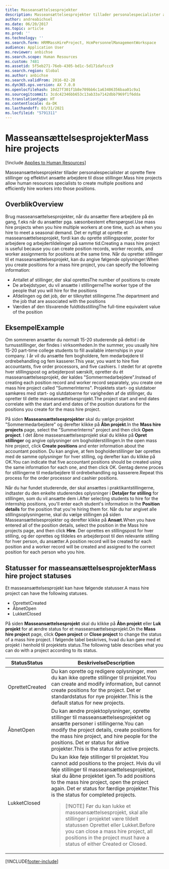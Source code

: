 ```yaml
---
title: Masseansættelsesprojekter
description: Masseansættelsesprojekter tillader personalespecialister at oprette flere stillinger og effektivt ansætte arbejdere til disse stillinger.
author: andreabichsel
ms.date: 06/20/2017
ms.topic: article
ms.prod: ''
ms.technology: ''
ms.search.form: HRMMassHireProject, HcmPersonnelManagementWorkspace
audience: Application User
ms.reviewer: anbichse
ms.search.scope: Human Resources
ms.custom: 7481
ms.assetid: 5f5eb271-76eb-4305-bd1c-5d171dafccc9
ms.search.region: Global
ms.author: anbichse
ms.search.validFrom: 2016-02-28
ms.dyn365.ops.version: AX 7.0.0
ms.openlocfilehash: 10d27f301f1b8e709bb6c1a63406356baa01c9a1
ms.sourcegitcommit: 3cdc42346bb653c13ab33a7142dbb7969f1f6dda
ms.translationtype: HT
ms.contentlocale: da-DK
ms.lasthandoff: 03/31/2021
ms.locfileid: "5791311"
---
```

# <a name="mass-hire-projects"></a><span data-ttu-id="4c60f-103">Masseansættelsesprojekter</span><span class="sxs-lookup"><span data-stu-id="4c60f-103">Mass hire projects</span></span>

[!include [Applies to Human Resources](../includes/applies-to-hr.md)]



<span data-ttu-id="4c60f-104">Masseansættelsesprojekter tillader personalespecialister at oprette flere stillinger og effektivt ansætte arbejdere til disse stillinger.</span><span class="sxs-lookup"><span data-stu-id="4c60f-104">Mass hire projects allow human resources specialists to create multiple positions and efficiently hire workers into those positions.</span></span>

## <a name="overview"></a><span data-ttu-id="4c60f-105">Overblik</span><span class="sxs-lookup"><span data-stu-id="4c60f-105">Overview</span></span>

<span data-ttu-id="4c60f-106">Brug masseansættelsesprojekter, når du ansætter flere arbejdere på én gang, f.eks når du ansætter pga. sæsonbestemt efterspørgsel.</span><span class="sxs-lookup"><span data-stu-id="4c60f-106">Use mass hire projects when you hire multiple workers at one time, such as when you hire to meet a seasonal demand.</span></span> <span data-ttu-id="4c60f-107">Det er nyttigt at oprette et masseansættelsesprojekt, fordi kan du oprette stillingsposter, poster for arbejdere og arbejdertildelinger på samme tid.</span><span class="sxs-lookup"><span data-stu-id="4c60f-107">Creating a mass hire project is useful because you can create position records, worker records, and worker assignments for positions at the same time.</span></span> <span data-ttu-id="4c60f-108">Når du opretter stillinger til et masseansættelsesprojekt, kan du angive følgende oplysninger:</span><span class="sxs-lookup"><span data-stu-id="4c60f-108">When you create positions for a mass hire project, you can specify the following information:</span></span>

- <span data-ttu-id="4c60f-109">Antallet af stillinger, der skal oprettes</span><span class="sxs-lookup"><span data-stu-id="4c60f-109">The number of positions to create</span></span>
- <span data-ttu-id="4c60f-110">De arbejdstyper, du vil ansætte i stillingerne</span><span class="sxs-lookup"><span data-stu-id="4c60f-110">The worker type of the people that you will hire for the positions</span></span>
- <span data-ttu-id="4c60f-111">Afdelingen og det job, der er tilknyttet stillingerne.</span><span class="sxs-lookup"><span data-stu-id="4c60f-111">The department and the job that are associated with the positions</span></span>
- <span data-ttu-id="4c60f-112">Værdien af den tilsvarende fuldtidsstilling</span><span class="sxs-lookup"><span data-stu-id="4c60f-112">The full-time equivalent value of the position</span></span>

## <a name="example"></a><span data-ttu-id="4c60f-113">Eksempel</span><span class="sxs-lookup"><span data-stu-id="4c60f-113">Example</span></span>

<span data-ttu-id="4c60f-114">Om sommeren ansætter du normalt 15-20 studerende på deltid i de turnusstillinger, der findes i virksomheden.</span><span class="sxs-lookup"><span data-stu-id="4c60f-114">In the summer, you usually hire 15-20 part-time college students to fill available internships in your company.</span></span> <span data-ttu-id="4c60f-115">I år vil du ansætte fem bogholdere, fem medarbejdere til ordrebehandling og fem kasserer.</span><span class="sxs-lookup"><span data-stu-id="4c60f-115">This year, you want to hire five accountants, five order processors, and five cashiers.</span></span> <span data-ttu-id="4c60f-116">I stedet for at oprette hver stillingspost og arbejderpost særskilt, opretter du ét masseansættelsesprojekt, der kaldes "Sommermedarbejdere".</span><span class="sxs-lookup"><span data-stu-id="4c60f-116">Instead of creating each position record and worker record separately, you create one mass hire project called "SummerInterns".</span></span> <span data-ttu-id="4c60f-117">Projektets start- og slutdatoer samkøres med start- og slutdatoerne for varigheden af de stillinger, du opretter til dette masseansættelsesprojekt.</span><span class="sxs-lookup"><span data-stu-id="4c60f-117">The project start and end dates correlate with the start and end dates of the position durations for the positions you create for the mass hire project.</span></span>

<span data-ttu-id="4c60f-118">På siden **Masseansættelsesprojekter** skal du vælge projektet "Sommermedarbejdere" og derefter klikke på **Åbn projekt**.</span><span class="sxs-lookup"><span data-stu-id="4c60f-118">In the **Mass hire projects** page, select the "SummerInterns" project and then click **Open project**.</span></span> <span data-ttu-id="4c60f-119">I det åbne masseansættelsesprojekt skal du klikke på **Opret stillinger** og angive oplysninger om bogholderstillingen.</span><span class="sxs-lookup"><span data-stu-id="4c60f-119">In the open mass hire project, click **Create positions** and enter information about the accountant position.</span></span> <span data-ttu-id="4c60f-120">Du kan angive, at fem bogholderstillinger bør oprettes med de samme oplysninger for hver stilling, og derefter kan du klikke på OK.</span><span class="sxs-lookup"><span data-stu-id="4c60f-120">You can indicate that five accountant positions should be created using the same information for each one, and then click OK.</span></span> <span data-ttu-id="4c60f-121">Gentag denne proces for stillingerne til medarbejdere til ordrebehandling og kasserere.</span><span class="sxs-lookup"><span data-stu-id="4c60f-121">Repeat this process for the order processor and cashier positions.</span></span>

<span data-ttu-id="4c60f-122">Når du har fundet studerende, der skal ansættes i praktikantstillingerne, indtaster du den enkelte studerendes oplysninger i **Detaljer for stilling** for stillingen, som du vil ansætte dem i.</span><span class="sxs-lookup"><span data-stu-id="4c60f-122">After selecting students to hire for the internship positions, you'll enter each student's information in the **Position details** for the position that you're hiring them for.</span></span> <span data-ttu-id="4c60f-123">Når du har angivet alle stillingsoplysningerne, skal du vælge stillingen på siden Masseansættelsesprojekter og derefter klikke på **Ansæt**.</span><span class="sxs-lookup"><span data-stu-id="4c60f-123">When you have entered all of the position details, select the position in the Mass hire projects page, and then click **Hire**.</span></span> <span data-ttu-id="4c60f-124">Der oprettes en stillingspost for hver stilling, og der oprettes og tildeles en arbejderpost til den relevante stilling for hver person, du ansætter.</span><span class="sxs-lookup"><span data-stu-id="4c60f-124">A position record will be created for each position and a worker record will be created and assigned to the correct position for each person who you hire.</span></span>

## <a name="mass-hire-project-statuses"></a><span data-ttu-id="4c60f-125">Statusser for masseansættelsesprojekter</span><span class="sxs-lookup"><span data-stu-id="4c60f-125">Mass hire project statuses</span></span>

<span data-ttu-id="4c60f-126">Et masseansættelsesprojekt kan have følgende statusser.</span><span class="sxs-lookup"><span data-stu-id="4c60f-126">A mass hire project can have the following statuses.</span></span>

- <span data-ttu-id="4c60f-127">Oprettet</span><span class="sxs-lookup"><span data-stu-id="4c60f-127">Created</span></span>
- <span data-ttu-id="4c60f-128">Åbnet</span><span class="sxs-lookup"><span data-stu-id="4c60f-128">Open</span></span>
- <span data-ttu-id="4c60f-129">Lukket</span><span class="sxs-lookup"><span data-stu-id="4c60f-129">Closed</span></span>

<span data-ttu-id="4c60f-130">På siden **Masseansættelsesprojekt** skal du klikke på **Åbn projekt** eller **Luk projekt** for at ændre status for et masseansættelsesprojekt.</span><span class="sxs-lookup"><span data-stu-id="4c60f-130">On the **Mass hire project** page, click **Open project** or **Close project** to change the status of a mass hire project.</span></span> <span data-ttu-id="4c60f-131">I følgende tabel beskrives, hvad du kan gøre med et projekt i henhold til projektets status.</span><span class="sxs-lookup"><span data-stu-id="4c60f-131">The following table describes what you can do with a project according to its status.</span></span>

<table>
<thead>
<tr>
<th><span data-ttu-id="4c60f-132">Status</span><span class="sxs-lookup"><span data-stu-id="4c60f-132">Status</span></span></th>
<th><span data-ttu-id="4c60f-133">Beskrivelse</span><span class="sxs-lookup"><span data-stu-id="4c60f-133">Description</span></span></th>
</tr>
</thead>
<tbody>
<tr>
<td><span data-ttu-id="4c60f-134">Oprettet</span><span class="sxs-lookup"><span data-stu-id="4c60f-134">Created</span></span></td>
<td><span data-ttu-id="4c60f-135">Du kan oprette og redigere oplysninger, men du kan ikke oprette stillinger til projektet.</span><span class="sxs-lookup"><span data-stu-id="4c60f-135">You can create and modify information, but cannot create positions for the project.</span></span> <span data-ttu-id="4c60f-136">Det er standardstatus for nye projekter.</span><span class="sxs-lookup"><span data-stu-id="4c60f-136">This is the default status for new projects.</span></span></td>
</tr>
<tr>
<td><span data-ttu-id="4c60f-137">Åbnet</span><span class="sxs-lookup"><span data-stu-id="4c60f-137">Open</span></span></td>
<td><span data-ttu-id="4c60f-138">Du kan ændre projektoplysninger, oprette stillinger til masseansættelsesprojektet og ansætte personer i stillingerne.</span><span class="sxs-lookup"><span data-stu-id="4c60f-138">You can modify the project details, create positions for the mass hire project, and hire people for the positions.</span></span> <span data-ttu-id="4c60f-139">Det er status for aktive projekter.</span><span class="sxs-lookup"><span data-stu-id="4c60f-139">This is the status for active projects.</span></span></td>
</tr>
<tr>
<td><span data-ttu-id="4c60f-140">Lukket</span><span class="sxs-lookup"><span data-stu-id="4c60f-140">Closed</span></span></td>
<td><span data-ttu-id="4c60f-141">Du kan ikke føje stillinger til projektet.</span><span class="sxs-lookup"><span data-stu-id="4c60f-141">You cannot add positions to the project.</span></span> <span data-ttu-id="4c60f-142">Hvis du vil føje stillinger til masseansættelsesprojektet, skal du åbne projektet igen.</span><span class="sxs-lookup"><span data-stu-id="4c60f-142">To add positions to the mass hire project, open the project again.</span></span> <span data-ttu-id="4c60f-143">Det er status for færdige projekter.</span><span class="sxs-lookup"><span data-stu-id="4c60f-143">This is the status for completed projects.</span></span>
<blockquote>[!NOTE] <span data-ttu-id="4c60f-144">Før du kan lukke et masseansættelsesprojekt, skal alle stillinger i projektet være tildelt statussen Oprettet eller Lukket.</span><span class="sxs-lookup"><span data-stu-id="4c60f-144">Before you can close a mass hire project, all positions in the project must have a status of either Created or Closed.</span></span></blockquote>
</td>
</tr>
</tbody>
</table>


[!INCLUDE[footer-include](../includes/footer-banner.md)]